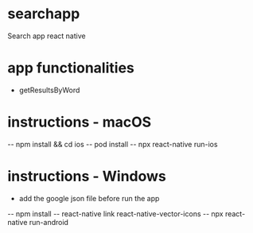 # searchapp

Search app react native

# app functionalities

- getResultsByWord

# instructions - macOS

-- npm install && cd ios
-- pod install
-- npx react-native run-ios

# instructions - Windows

- add the google json file before run the app

-- npm install
-- react-native link react-native-vector-icons
-- npx react-native run-android
